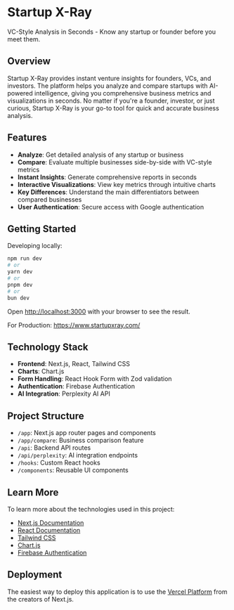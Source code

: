 # Startup X-Ray

VC-Style Analysis in Seconds - Know any startup or founder before you meet them.

## Overview

Startup X-Ray provides instant venture insights for founders, VCs, and investors. The platform helps you analyze and compare startups with AI-powered intelligence, giving you comprehensive business metrics and visualizations in seconds. No matter if you're a founder, investor, or just curious, Startup X-Ray is your go-to tool for quick and accurate business analysis.

## Features

- **Analyze**: Get detailed analysis of any startup or business
- **Compare**: Evaluate multiple businesses side-by-side with VC-style metrics
- **Instant Insights**: Generate comprehensive reports in seconds
- **Interactive Visualizations**: View key metrics through intuitive charts
- **Key Differences**: Understand the main differentiators between compared businesses
- **User Authentication**: Secure access with Google authentication

## Getting Started

Developing locally:
```bash
npm run dev
# or
yarn dev
# or
pnpm dev
# or
bun dev
```

Open [http://localhost:3000](http://localhost:3000) with your browser to see the result.

For Production:
https://www.startupxray.com/

## Technology Stack

- **Frontend**: Next.js, React, Tailwind CSS
- **Charts**: Chart.js
- **Form Handling**: React Hook Form with Zod validation
- **Authentication**: Firebase Authentication
- **AI Integration**: Perplexity AI API

## Project Structure

- `/app`: Next.js app router pages and components
- `/app/compare`: Business comparison feature
- `/api`: Backend API routes
- `/api/perplexity`: AI integration endpoints
- `/hooks`: Custom React hooks
- `/components`: Reusable UI components

## Learn More

To learn more about the technologies used in this project:

- [Next.js Documentation](https://nextjs.org/docs)
- [React Documentation](https://reactjs.org/)
- [Tailwind CSS](https://tailwindcss.com/)
- [Chart.js](https://www.chartjs.org/)
- [Firebase Authentication](https://firebase.google.com/docs/auth)

## Deployment

The easiest way to deploy this application is to use the [Vercel Platform](https://vercel.com/new) from the creators of Next.js.
